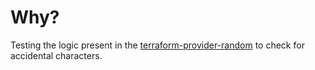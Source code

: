 # Why?

Testing the logic present in the [terraform-provider-random](https://github.com/hashicorp/terraform-provider-random) to check for accidental characters.
